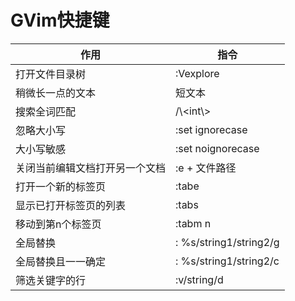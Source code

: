 # GVim快捷键
|作用|指令|
| ------ | ------ | 
| 打开文件目录树 | :Vexplore | 
| 稍微长一点的文本 | 短文本 | 
|搜索全词匹配|/\\<int\\> |
|忽略大小写|:set ignorecase|
|大小写敏感|:set noignorecase|
|关闭当前编辑文档打开另一个文档|:e + 文件路径|
|打开一个新的标签页|:tabe|
|显示已打开标签页的列表|:tabs|
|移动到第n个标签页|:tabm n|
|全局替换|: %s/string1/string2/g|
|全局替换且一一确定|: %s/string1/string2/c|
|筛选关键字的行|:v/string/d|